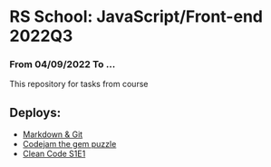 # RS School: JavaScript/Front-end 2022Q3
### From 04/09/2022 To ...

This repository for tasks from course

## Deploys:
* [Markdown & Git](https://a-hanchar.github.io/RS-School-JS-Front-end-2022Q3/rsschool-cv/cv)
* [Codejam the gem puzzle](https://a-hanchar.github.io/RS-School-JS-Front-end-2022Q3/the-gem-puzzle/)
* [Clean Code S1E1](https://a-hanchar.github.io/RS-School-JS-Front-end-2022Q3/clean-code-s1e1)
